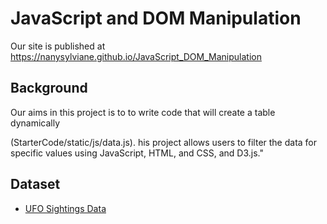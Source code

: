 # JavaScript and DOM Manipulation

Our site is published at https://nanysylviane.github.io/JavaScript_DOM_Manipulation




## Background

Our aims in this project is to to write code that will create a table dynamically

(StarterCode/static/js/data.js). his project allows users to filter the data for specific values using JavaScript, HTML, and CSS, and D3.js."

## Dataset

* [UFO Sightings Data](https://gt.bootcampcontent.com/GT-Coding-Boot-Camp/GTATL201902DATA3/blob/master/14-Intro-To-JavaScript/Homework/static/js/data.js)

